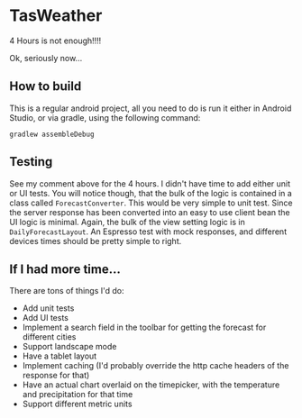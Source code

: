 # TasWeather
4 Hours is not enough!!!!

Ok, seriously now...

## How to build
This is a regular android project, all you need to do is run it either in Android Studio, or via gradle,
 using the following command:

 ``` gradlew assembleDebug ```

## Testing
See my comment above for the 4 hours. I didn't have time to add either unit or UI tests. You will notice though, that the bulk of the logic
is contained in a class called ```ForecastConverter```. This would be very simple to unit test. Since the server response has been converted into
an easy to use client bean the UI logic is minimal. Again, the bulk of the view setting logic is in ```DailyForecastLayout```. An Espresso test
with mock responses, and different devices times should be pretty simple to right.

## If I had more time...
There are tons of things I'd do:
- Add unit tests
- Add UI tests
- Implement a search field in the toolbar for getting the forecast for different cities
- Support landscape mode
- Have a tablet layout
- Implement caching (I'd probably override the http cache headers of the response for that)
- Have an actual chart overlaid on the timepicker, with the temperature and precipitation for that time
- Support different metric units